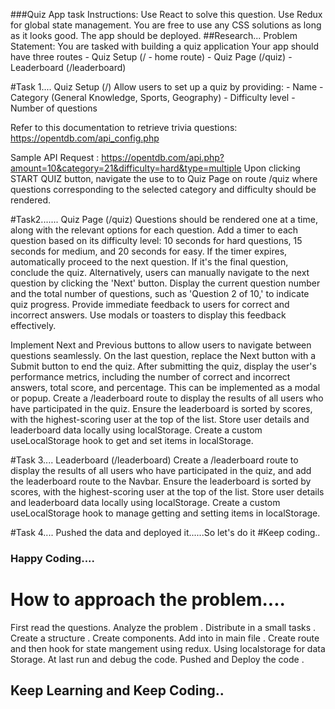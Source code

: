 ###Quiz App task
Instructions:
Use React to solve this question.
Use Redux for global state management.
You are free to use any CSS solutions as long as it looks good.
The app should be deployed.
##Research...
Problem Statement:
You are tasked with building a quiz application
Your app should have three routes - Quiz Setup (/ - home route) - Quiz Page (/quiz) - Leaderboard (/leaderboard)

#Task 1....
Quiz Setup (/)
Allow users to set up a quiz by providing: - Name - Category (General Knowledge, Sports, Geography) - Difficulty level - Number of questions

Refer to this documentation to retrieve trivia questions: <https://opentdb.com/api_config.php>

Sample API Request : <https://opentdb.com/api.php?amount=10&category=21&difficulty=hard&type=multiple>
Upon clicking START QUIZ button, navigate the use to to Quiz Page on route /quiz where questions corresponding to the selected category and difficulty should be rendered.

#Task2.......
Quiz Page (/quiz)
Questions should be rendered one at a time, along with the relevant options for each question.
Add a timer to each question based on its difficulty level: 10 seconds for hard questions, 15 seconds for medium, and 20 seconds for easy.
If the timer expires, automatically proceed to the next question. If it's the final question, conclude the quiz. Alternatively, users can manually navigate to the next question by clicking the 'Next' button.
Display the current question number and the total number of questions, such as 'Question 2 of 10,' to indicate quiz progress.
Provide immediate feedback to users for correct and incorrect answers. Use modals or toasters to display this feedback effectively.

Implement Next and Previous buttons to allow users to navigate between questions seamlessly. On the last question, replace the Next button with a Submit button to end the quiz.
After submitting the quiz, display the user's performance metrics, including the number of correct and incorrect answers, total score, and percentage. This can be implemented as a modal or popup.
Create a /leaderboard route to display the results of all users who have participated in the quiz. Ensure the leaderboard is sorted by scores, with the highest-scoring user at the top of the list.
Store user details and leaderboard data locally using localStorage. Create a custom useLocalStorage hook to get and set items in localStorage.

#Task 3....
Leaderboard (/leaderboard)
Create a /leaderboard route to display the results of all users who have participated in the quiz, and add the leaderboard route to the Navbar.
Ensure the leaderboard is sorted by scores, with the highest-scoring user at the top of the list.
Store user details and leaderboard data locally using localStorage. Create a custom useLocalStorage hook to manage getting and setting items in localStorage.

#Task 4....
Pushed the data and deployed it......So let's do it #Keep coding..

###  Happy Coding....
# How to approach the problem....
First  read the questions.
Analyze the problem .
Distribute in a small tasks .
Create a structure .
Create components.
Add into in main file .
Create route and then hook 
for state mangement using redux.
Using localstorage for data Storage.
At last run and debug the code.
Pushed and Deploy the code .


## Keep Learning and Keep Coding..